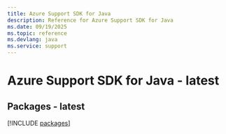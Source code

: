 ```yaml
---
title: Azure Support SDK for Java
description: Reference for Azure Support SDK for Java
ms.date: 09/19/2025
ms.topic: reference
ms.devlang: java
ms.service: support
---
```

# Azure Support SDK for Java - latest
## Packages - latest
[!INCLUDE [packages](support-index.md)]